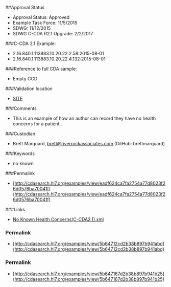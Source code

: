 ##Approval Status 

* Approval Status: Approved
* Example Task Force: 11/5/2015
* SDWG: 11/12/2015
* SDWG C-CDA R2.1 Upgrade: 2/2/2017 

###C-CDA 2.1 Example: 
* 2.16.840.1.113883.10.20.22.2.58:2015-08-01
* 2.16.840.1.113883.10.20.22.4.132:2015-08-01

###Reference to full CDA sample:
* Empty CCD

###Validation location

* [SITE](https://sitenv.org/sandbox-ccda/ccda-validator)

###Comments

* This is an example of how an author can record they have no health concerns for a patient.

###Custodian

* Brett Marquard, brett@riverrockassociates.com (GitHub: brettmarquard)

###Keywords

* no known

###Permalink 

* [http://cdasearch.hl7.org/examples/view/eadf624ca7fa2754a77d8023f26d0576ba70041f](http://cdasearch.hl7.org/examples/view/eadf624ca7fa2754a77d8023f26d0576ba70041f)

###Links 

* [No Known Health Concerns(C-CDA2.1).xml](https://github.com/HL7/C-CDA-Examples/tree/master/Health%20Concerns/No%20Known%20Health%20Concerns/No%20Known%20Health%20Concerns%28C-CDA2.1%29.xml)


### Permalink 

* [http://cdasearch.hl7.org/examples/view/5b64712cd2b38b897b941abd](http://cdasearch.hl7.org/examples/view/5b64712cd2b38b897b941abd)

### Permalink 

* [http://cdasearch.hl7.org/examples/view/5b647167d2b38b897b941b25](http://cdasearch.hl7.org/examples/view/5b647167d2b38b897b941b25)